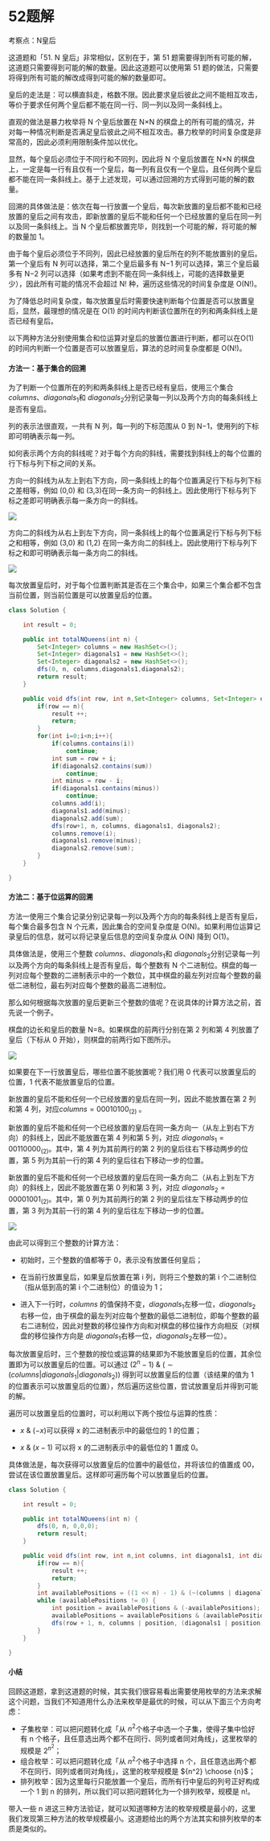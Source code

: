 # 52题解
考察点：N皇后

这道题和「51. N 皇后」非常相似，区别在于，第 51 题需要得到所有可能的解，这道题只需要得到可能的解的数量。因此这道题可以使用第 51 题的做法，只需要将得到所有可能的解改成得到可能的解的数量即可。

皇后的走法是：可以横直斜走，格数不限。因此要求皇后彼此之间不能相互攻击，等价于要求任何两个皇后都不能在同一行、同一列以及同一条斜线上。

直观的做法是暴力枚举将 N 个皇后放置在 N×N 的棋盘上的所有可能的情况，并对每一种情况判断是否满足皇后彼此之间不相互攻击。暴力枚举的时间复杂度是非常高的，因此必须利用限制条件加以优化。

显然，每个皇后必须位于不同行和不同列，因此将 N 个皇后放置在 N×N 的棋盘上，一定是每一行有且仅有一个皇后，每一列有且仅有一个皇后，且任何两个皇后都不能在同一条斜线上。基于上述发现，可以通过回溯的方式得到可能的解的数量。

回溯的具体做法是：依次在每一行放置一个皇后，每次新放置的皇后都不能和已经放置的皇后之间有攻击，即新放置的皇后不能和任何一个已经放置的皇后在同一列以及同一条斜线上。当 N 个皇后都放置完毕，则找到一个可能的解，将可能的解的数量加 1。

由于每个皇后必须位于不同列，因此已经放置的皇后所在的列不能放置别的皇后。第一个皇后有 N 列可以选择，第二个皇后最多有 N−1 列可以选择，第三个皇后最多有 N−2 列可以选择（如果考虑到不能在同一条斜线上，可能的选择数量更少），因此所有可能的情况不会超过 N! 种，遍历这些情况的时间复杂度是 O(N!)。

为了降低总时间复杂度，每次放置皇后时需要快速判断每个位置是否可以放置皇后，显然，最理想的情况是在 O(1) 的时间内判断该位置所在的列和两条斜线上是否已经有皇后。

以下两种方法分别使用集合和位运算对皇后的放置位置进行判断，都可以在O(1) 的时间内判断一个位置是否可以放置皇后，算法的总时间复杂度都是 O(N!)。

#### 方法一：基于集合的回溯

为了判断一个位置所在的列和两条斜线上是否已经有皇后，使用三个集合 $columns$、$diagonals_1$和 $diagonals_2$分别记录每一列以及两个方向的每条斜线上是否有皇后。

列的表示法很直观，一共有 N 列，每一列的下标范围从 0 到 N−1，使用列的下标即可明确表示每一列。

如何表示两个方向的斜线呢？对于每个方向的斜线，需要找到斜线上的每个位置的行下标与列下标之间的关系。

方向一的斜线为从左上到右下方向，同一条斜线上的每个位置满足行下标与列下标之差相等，例如 (0,0) 和 (3,3)在同一条方向一的斜线上。因此使用行下标与列下标之差即可明确表示每一条方向一的斜线。

![](https://assets.leetcode-cn.com/solution-static/52/1.png)

方向二的斜线为从右上到左下方向，同一条斜线上的每个位置满足行下标与列下标之和相等，例如 (3,0) 和 (1,2) 在同一条方向二的斜线上。因此使用行下标与列下标之和即可明确表示每一条方向二的斜线。

![](https://assets.leetcode-cn.com/solution-static/52/2.png)

每次放置皇后时，对于每个位置判断其是否在三个集合中，如果三个集合都不包含当前位置，则当前位置是可以放置皇后的位置。

```java
class Solution {

    int result = 0;

    public int totalNQueens(int n) {
        Set<Integer> columns = new HashSet<>();
        Set<Integer> diagonals1 = new HashSet<>();
        Set<Integer> diagonals2 = new HashSet<>();
        dfs(0, n, columns,diagonals1,diagonals2);
        return result;
    }

    public void dfs(int row, int n,Set<Integer> columns, Set<Integer> diagonals1, Set<Integer> diagonals2){
        if(row == n){
            result ++;
            return;
        }
        for(int i=0;i<n;i++){
            if(columns.contains(i))
                continue;
            int sum = row + i;
            if(diagonals2.contains(sum))
                continue;
            int minus = row - i;
            if(diagonals1.contains(minus))
                continue;
            columns.add(i);
            diagonals1.add(minus);
            diagonals2.add(sum);
            dfs(row+1, n, columns, diagonals1, diagonals2);
            columns.remove(i);
            diagonals1.remove(minus);
            diagonals2.remove(sum);
        }
    }

}
```

#### 方法二：基于位运算的回溯

方法一使用三个集合记录分别记录每一列以及两个方向的每条斜线上是否有皇后，每个集合最多包含 N 个元素，因此集合的空间复杂度是 O(N)。如果利用位运算记录皇后的信息，就可以将记录皇后信息的空间复杂度从 O(N) 降到 O(1)。

具体做法是，使用三个整数 $columns$、$diagonals_1$和 $diagonals_2$分别记录每一列以及两个方向的每条斜线上是否有皇后，每个整数有 N 个二进制位。棋盘的每一列对应每个整数的二进制表示中的一个数位，其中棋盘的最左列对应每个整数的最低二进制位，最右列对应每个整数的最高二进制位。

那么如何根据每次放置的皇后更新三个整数的值呢？在说具体的计算方法之前，首先说一个例子。

棋盘的边长和皇后的数量 N=8。如果棋盘的前两行分别在第 2 列和第 4 列放置了皇后（下标从 0 开始），则棋盘的前两行如下图所示。

![](https://assets.leetcode-cn.com/solution-static/52/3.png)

如果要在下一行放置皇后，哪些位置不能放置呢？我们用 0 代表可以放置皇后的位置，1 代表不能放置皇后的位置。

新放置的皇后不能和任何一个已经放置的皇后在同一列，因此不能放置在第 2 列和第 4 列，对应$columns=00010100_{(2)}$ 。

新放置的皇后不能和任何一个已经放置的皇后在同一条方向一（从左上到右下方向）的斜线上，因此不能放置在第 4 列和第 5 列，对应 $diagonals_1=00110000_{(2)}$。其中，第 4 列为其前两行的第 2 列的皇后往右下移动两步的位置，第 5 列为其前一行的第 4 列的皇后往右下移动一步的位置。

新放置的皇后不能和任何一个已经放置的皇后在同一条方向二（从右上到左下方向）的斜线上，因此不能放置在第 0 列和第 3 列，对应 $diagonals_2=00001001_{(2)}$。其中，第 0 列为其前两行的第 2 列的皇后往左下移动两步的位置，第 3 列为其前一行的第 4 列的皇后往左下移动一步的位置。

![](https://assets.leetcode-cn.com/solution-static/52/4.png)

由此可以得到三个整数的计算方法：

- 初始时，三个整数的值都等于 0，表示没有放置任何皇后；

- 在当前行放置皇后，如果皇后放置在第 i 列，则将三个整数的第 i 个二进制位（指从低到高的第 i 个二进制位）的值设为 1；

- 进入下一行时，$columns$ 的值保持不变，$diagonals_1$左移一位，$diagonals_2$右移一位，由于棋盘的最左列对应每个整数的最低二进制位，即每个整数的最右二进制位，因此对整数的移位操作方向和对棋盘的移位操作方向相反（对棋盘的移位操作方向是 $diagonals_1$右移一位，$diagonals_2$左移一位）。

每次放置皇后时，三个整数的按位或运算的结果即为不能放置皇后的位置，其余位置即为可以放置皇后的位置。可以通过 $(2^n-1)~\&~(\sim(\textit{columns} | \textit{diagonals}_1 | \textit{diagonals}_2))$ 得到可以放置皇后的位置（该结果的值为 1 的位置表示可以放置皇后的位置），然后遍历这些位置，尝试放置皇后并得到可能的解。

遍历可以放置皇后的位置时，可以利用以下两个按位与运算的性质：

- $x~\&~(-x)$可以获得 x 的二进制表示中的最低位的 1 的位置；

- $x~\&~(x-1)$ 可以将 x 的二进制表示中的最低位的 1 置成 0。


具体做法是，每次获得可以放置皇后的位置中的最低位，并将该位的值置成 00，尝试在该位置放置皇后。这样即可遍历每个可以放置皇后的位置。

```java
class Solution {

    int result = 0;

    public int totalNQueens(int n) {
        dfs(0, n, 0,0,0);
        return result;
    }

    public void dfs(int row, int n,int columns, int diagonals1, int diagonals2){
        if(row == n){
            result ++;
            return;
        }
        int availablePositions = ((1 << n) - 1) & (~(columns | diagonals1 | diagonals2));
        while (availablePositions != 0) {
            int position = availablePositions & (-availablePositions);
            availablePositions = availablePositions & (availablePositions - 1);
            dfs(row + 1, n, columns | position, (diagonals1 | position) << 1, (diagonals2 | position) >> 1);
        }
    }

}
```

#### 小结

回顾这道题，拿到这道题的时候，其实我们很容易看出需要使用枚举的方法来求解这个问题，当我们不知道用什么办法来枚举是最优的时候，可以从下面三个方向考虑：

- 子集枚举：可以把问题转化成「从 $n^2$个格子中选一个子集，使得子集中恰好有 n 个格子，且任意选出两个都不在同行、同列或者同对角线」，这里枚举的规模是 $2^{n^2}$；
- 组合枚举：可以把问题转化成「从 $n^2$个格子中选择 n 个，且任意选出两个都不在同行、同列或者同对角线」，这里的枚举规模是 ${n^2} \choose {n}​$；
- 排列枚举：因为这里每行只能放置一个皇后，而所有行中皇后的列号正好构成一个 1 到 n 的排列，所以我们可以把问题转化为一个排列枚举，规模是 n!。

带入一些 n 进这三种方法验证，就可以知道哪种方法的枚举规模是最小的，这里我们发现第三种方法的枚举规模最小。这道题给出的两个方法其实和排列枚举的本质是类似的。